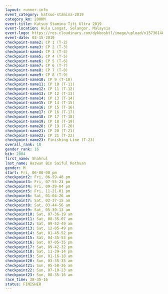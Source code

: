 ```yaml
---
layout: runner-info 
event_category: katsuo-stamina-2019 
category_km: 200KM 
event-title: Katsuo Stamina Titi Ultra 2019 
event-location: Hulu Langat, Selangor, Malaysia 
event-logo: https://res.cloudinary.com/dykbosktl/image/upload/v1573614825/Logo/Logo_p7ft6n.png
event-date: 03-15-2019 
checkpoint-name2: CP 1 (T-2) 
checkpoint-name3: CP 2 (T-3) 
checkpoint-name4: CP 3 (T-4) 
checkpoint-name5: CP 4 (T-5) 
checkpoint-name6: CP 5 (T-6) 
checkpoint-name7: CP 6 (T-7) 
checkpoint-name8: CP 7 (T-8) 
checkpoint-name9: CP 8 (T-9) 
checkpoint-name10: CP 9 (T-10) 
checkpoint-name11: CP 10 (T-11) 
checkpoint-name12: CP 11 (T-12) 
checkpoint-name13: CP 12 (T-13) 
checkpoint-name14: CP 13 (T-14) 
checkpoint-name15: CP 14 (T-15) 
checkpoint-name16: CP 15 (T-16) 
checkpoint-name17: CP 16 (T-17) 
checkpoint-name18: CP 17 (T-18) 
checkpoint-name19: CP 18 (T-19) 
checkpoint-name20: CP 19 (T-20) 
checkpoint-name21: CP 20 (T-21) 
checkpoint-name22: CP 21 (T-22) 
checkpoint-name23: Finishing Line (T-23) 
overall_rank: 18
gender_rank: 16
bib: 2004
first_name: Shahrul
last_name: Hazwan Bin Saiful Rethuan
gender: M
start: Fri, 06-00-00 pm
checkpoint2: Fri, 06-59-48 pm
checkpoint3: Fri, 07-55-23 pm
checkpoint4: Fri, 09-39-04 pm
checkpoint5: Fri, 11-21-01 pm
checkpoint6: Sat, 01-04-26 am
checkpoint7: Sat, 02-37-15 am
checkpoint8: Sat, 03-44-56 am
checkpoint9: Sat, 05-39-13 am
checkpoint10: Sat, 07-36-19 am
checkpoint11: Sat, 08-35-07 am
checkpoint12: Sat, 09-52-49 am
checkpoint13: Sat, 12-05-49 pm
checkpoint14: Sat, 01-45-52 pm
checkpoint15: Sat, 04-35-53 pm
checkpoint16: Sat, 07-05-35 pm
checkpoint17: Sat, 09-42-32 pm
checkpoint18: Sat, 11-39-14 pm
checkpoint19: Sun, 01-16-18 am
checkpoint20: Sun, 03-35-35 am
checkpoint21: Sun, 05-58-36 am
checkpoint22: Sun, 07-10-23 am
checkpoint23: Sun, 08-35-16 am
race_time: 38-35-16
status: FINISHER
---
```

